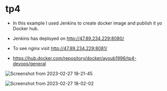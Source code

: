 # tp4
- In this example I used Jenkins to create docker image and publish it yo Docker hub. 

- Jenkins has deployed on http://47.89.234.229:8080/

- To see nginx visit http://47.89.234.229:8081/

- https://hub.docker.com/repository/docker/ayoub1996/tp4-devops/general

![Screenshot from 2023-02-27 18-21-45](https://user-images.githubusercontent.com/40923656/221635002-f3790c60-ba18-4265-a32c-8954b5ad3a7b.png)


![Screenshot from 2023-02-27 18-02-02](https://user-images.githubusercontent.com/40923656/221630244-76a29a59-3261-460e-ac1a-cc97ec45c05f.png)


